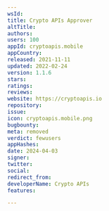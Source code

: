 ```yaml
---
wsId: 
title: Crypto APIs Approver
altTitle: 
authors: 
users: 100
appId: cryptoapis.mobile
appCountry: 
released: 2021-11-11
updated: 2022-02-24
version: 1.1.6
stars: 
ratings: 
reviews: 
website: https://cryptoapis.io
repository: 
issue: 
icon: cryptoapis.mobile.png
bugbounty: 
meta: removed
verdict: fewusers
appHashes: 
date: 2024-04-03
signer: 
twitter: 
social: 
redirect_from: 
developerName: Crypto APIs
features: 

---
```


